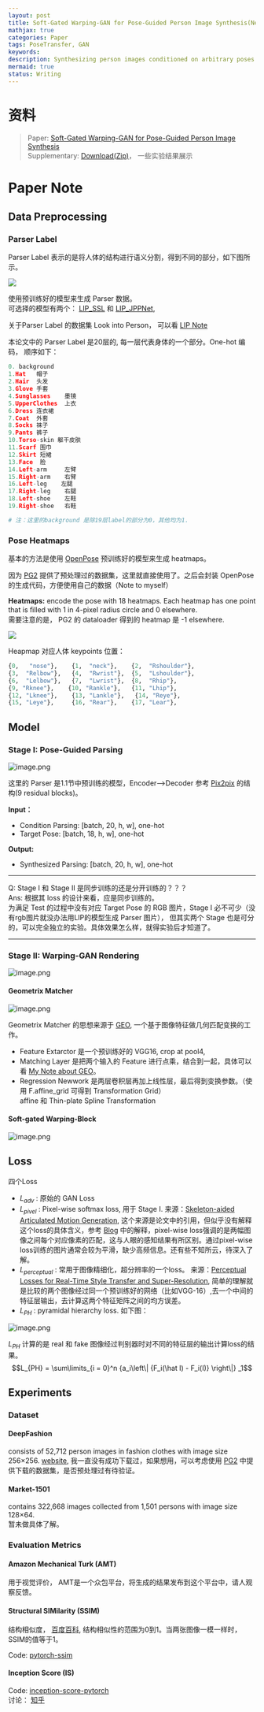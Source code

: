 ```yaml
---
layout: post
title: Soft-Gated Warping-GAN for Pose-Guided Person Image Synthesis(NeurIPS'18)
mathjax: true
categories: Paper
tags: PoseTransfer, GAN
keywords:
description: Synthesizing person images conditioned on arbitrary poses
mermaid: true
status: Writing
---
```


# 资料
> Paper: [Soft-Gated Warping-GAN for Pose-Guided Person Image Synthesis](https://papers.nips.cc/paper/7329-soft-gated-warping-gan-for-pose-guided-person-image-synthesis.pdf)  
> Supplementary: [Download(Zip)](http://papers.nips.cc/paper/7329-soft-gated-warping-gan-for-pose-guided-person-image-synthesis-supplemental.zip)， 一些实验结果展示

# Paper Note
## Data Preprocessing

### Parser Label
Parser Label 表示的是将人体的结构进行语义分割，得到不同的部分，如下图所示。 

<img src="https://raw.githubusercontent.com/huangtao36/huangtao36.github.io/master/_posts/2018-12-24-SGWarpingGAN/assets/parsering.png" style="zoom:100%" /> 

使用预训练好的模型来生成 Parser 数据。  
可选择的模型有两个： [LIP_SSL](https://github.com/Engineering-Course/LIP_SSL) 和 [LIP_JPPNet](https://github.com/Engineering-Course/LIP_JPPNet),   

关于Parser Label 的数据集 Look into Person， 可以看 [LIP Note](https://huangtao36.github.io/dataset/LIP.html)

本论文中的 Parser Label 是20层的, 每一层代表身体的一个部分。One-hot 编码， 顺序如下：

```python
0. background
1.Hat	帽子     
2.Hair	头发          
3.Glove	手套	
4.Sunglasses	墨镜    
5.UpperClothes	上衣 
6.Dress	连衣裙    
7.Coat	外套          
8.Socks 袜子
9.Pants 裤子     
10.Torso-skin 躯干皮肤    
11.Scarf 围巾
12.Skirt 短裙    
13.Face  脸
14.Left-arm 	左臂    
15.Right-arm	右臂
16.Left-leg    左腿    
17.Right-leg	右腿
18.Left-shoe	左鞋    
19.Right-shoe	右鞋

# 注：这里的background 是除19层label的部分为0，其他均为1. 
```

### Pose Heatmaps
基本的方法是使用 [OpenPose](https://github.com/tensorboy/pytorch_Realtime_Multi-Person_Pose_Estimation) 预训练好的模型来生成 heatmaps。

因为 [PG2](https://github.com/harshitbansal05/Pose-Guided-Image-Generation) 提供了预处理过的数据集，这里就直接使用了。之后会封装 OpenPose 的生成代码，方便使用自己的数据（<span class="burk">Note to myself</span>）

**Heatmaps:**  encode the pose with 18 heatmaps. Each heatmap has one point that is ﬁlled with 1 in 4-pixel radius circle and 0 elsewhere.  
需要注意的是， PG2 的 dataloader 得到的 heatmap 是 -1 elsewhere.

<img src="https://raw.githubusercontent.com/huangtao36/huangtao36.github.io/master/_posts/2018-12-24-SGWarpingGAN/assets/heatmaps.png" style="zoom:100%" /> 


Heapmap 对应人体 keypoints 位置：

```python
{0,   "nose"},    {1,  "neck"},    {2,  "Rshoulder"},    
{3,  "Relbow"},   {4,  "Rwrist"},  {5,  "Lshoulder"},    
{6,  "Lelbow"},   {7,  "Lwrist"},  {8,  "Rhip"},         
{9, "Rknee"},    {10, "Rankle"},   {11, "Lhip"},         
{12, "Lknee"},    {13, "Lankle"},   {14, "Reye"},         
{15, "Leye"},     {16, "Rear"},    {17, "Lear"},
```

## Model

### Stage I: Pose-Guided Parsing
![image.png](attachment:image.png)

这里的 Parser 是1.1节中预训练的模型，Encoder-->Decoder 参考 [Pix2pix](https://github.com/phillipi/pix2pix) 的结构(9 residual blocks)。

**Input：**   
- Condition Parsing: [batch, 20, h, w], one-hot  
- Target Pose: [batch, 18, h, w], one-hot  

**Output:**  
- Synthesized Parsing: [batch, 20, h, w], one-hot

---

<span class="burk">Q: Stage I 和 Stage II 是同步训练的还是分开训练的？？？</span>  
Ans: 根据其 loss 的设计来看，应是同步训练的。  
为满足 Test 的过程中没有对应 Target Pose 的 RGB 图片，Stage I 必不可少（没有rgb图片就没办法用LIP的模型生成 Parser 图片），
但其实两个 Stage 也是可分的，可以完全独立的实验。具体效果怎么样，就得实验后才知道了。

---

### Stage II: Warping-GAN Rendering
![image.png](attachment:image.png)

#### Geometrix Matcher
![image.png](attachment:image.png)

Geometrix Matcher 的思想来源于 [GEO](https://arxiv.org/abs/1703.05593), 一个基于图像特征做几何匹配变换的工作。

- Feature Extarctor 是一个预训练好的 VGG16, crop at pool4,  
- Matching Layer 是把两个输入的 Feature 进行点乘，结合到一起，具体可以看 [My Note about GEO](https://huangtao36.github.io/paper/CNN_ArchiGeoMatching.html)。  
- Regression Newwork 是两层卷积层再加上线性层，最后得到变换参数。（使用 F.affine_grid 可得到 Transformation Grid）  
<span class="burk">affine 和 Thin-plate Spline Transformation</span>

#### Soft-gated Warping-Block
![image.png](attachment:image.png)


## Loss
四个Loss

- $L_{adv}$ : 原始的 GAN Loss
- $L_{pivel}$ : Pixel-wise softmax loss, 用于 Stage I. 来源：[Skeleton-aided Articulated Motion Generation](https://arxiv.org/pdf/1707.01058.pdf), 这个来源是论文中的引用，但似乎没有解释这个loss的具体含义，参考 [Blog](https://blog.csdn.net/magua1993/article/details/78230100) 中的解释，pixel-wise loss强调的是两幅图像之间每个对应像素的匹配，这与人眼的感知结果有所区别。通过pixel-wise loss训练的图片通常会较为平滑，缺少高频信息。还有些不知所云，<span class="burk">待深入了解</span>。
- $L_{perceptual}$ : 常用于图像精细化，超分辨率的一个loss。 来源：[Perceptual Losses for Real-Time Style Transfer and Super-Resolution](https://arxiv.org/pdf/1603.08155.pdf), 简单的理解就是比较的两个图像经过同一个预训练好的网络（比如VGG-16）,去一个中间的特征层输出，去计算这两个特征矩阵之间的均方误差。 
- $L_{PH}$ : pyramidal hierarchy loss. 如下图：

![image.png](attachment:image.png)

$L_{PH}$ 计算的是 real 和 fake 图像经过判别器时对不同的特征层的输出计算loss的结果。
$$L_{PH} = \sum\limits_{i = 0}^n {a_i\left\| {F_i(\hat I) - F_i(I)} \right\|} _1$$

## Experiments

### Dataset
#### DeepFashion
consists of 52,712 person images in fashion clothes with image size 256×256.
[website](http://mmlab.ie.cuhk.edu.hk/projects/DeepFashion.html), 我一直没有成功下载过，如果想用，可以考虑使用 [PG2](https://github.com/harshitbansal05/Pose-Guided-Image-Generation) 中提供下载的数据集，是否预处理过有待验证。

#### Market-1501
contains 322,668 images collected from 1,501 persons with image size 128×64.  
暂未做具体了解。

### Evaluation Metrics
#### Amazon Mechanical Turk (AMT) 
用于视觉评价， AMT是一个众包平台，将生成的结果发布到这个平台中，请人观察反馈。

#### Structural SIMilarity (SSIM) 
结构相似度， [百度百科](https://baike.baidu.com/item/SSIM/2091025?fr=aladdin), 结构相似性的范围为0到1。当两张图像一模一样时，SSIM的值等于1。

Code: [pytorch-ssim](https://github.com/Po-Hsun-Su/pytorch-ssim)

#### Inception Score (IS) 

Code: [inception-score-pytorch](https://github.com/sbarratt/inception-score-pytorch)  
讨论： [知乎](https://www.zhihu.com/question/297551781/answer/506852113)
